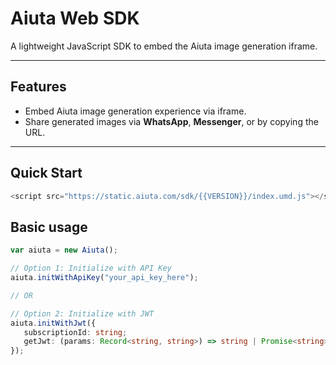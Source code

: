 # Aiuta Web SDK

A lightweight JavaScript SDK to embed the Aiuta image generation iframe.

---

## Features

- Embed Aiuta image generation experience via iframe.
- Share generated images via **WhatsApp**, **Messenger**, or by copying the URL.

---

## Quick Start

```js
<script src="https://static.aiuta.com/sdk/{{VERSION}}/index.umd.js"></script>
```

## Basic usage

```ts
var aiuta = new Aiuta();

// Option 1: Initialize with API Key
aiuta.initWithApiKey("your_api_key_here");

// OR

// Option 2: Initialize with JWT
aiuta.initWithJwt({
   subscriptionId: string;
   getJwt: (params: Record<string, string>) => string | Promise<string>;
});
```
